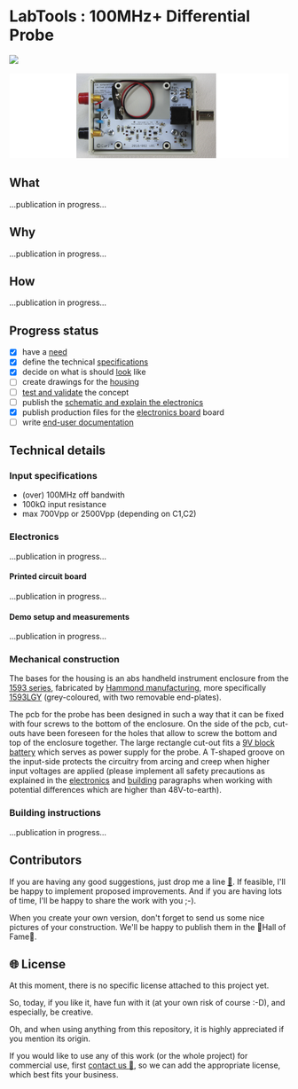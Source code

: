 # LabTools : 100MHz+ Differential Probe
![](https://img.shields.io/badge/project-under%20construction-lightgrey.svg)

![opened enclosure](images/opened_enclosure-b.png)

## What

...publication in progress...

## Why

...publication in progress...

## How

...publication in progress...

## Progress status

 - [x] have a [need](#why)
 - [x] define the technical [specifications](#Input-specifications)
 - [x] decide on what is should [look](#how) like
 - [ ] create drawings for the [housing](#mechanical-construction)
 - [ ] [test and validate](#Demo-setup-and-measurements) the concept
 - [ ] publish the [schematic and explain the electronics](#Electronics)
 - [x] publish production files for the [electronics board](#Printed-circuit-board) board
 - [ ] write [end-user documentation](https://github.com/nostradomus/100MHz+_Differential_Probe/wiki)

## Technical details

### Input specifications

- (over) 100MHz off bandwith
- 100kΩ input resistance
- max 700Vpp or 2500Vpp (depending on C1,C2)

### Electronics

...publication in progress...

#### Printed circuit board

...publication in progress...

#### Demo setup and measurements

...publication in progress...

### Mechanical construction

The bases for the housing is an abs handheld instrument enclosure from the [1593 series](https://www.hammfg.com/electronics/small-case/plastic/1593), fabricated by [Hammond manufacturing](https://www.hammfg.com/), more specifically [1593LGY](pdf-files/) (grey-coloured, with two removable end-plates).

The pcb for the probe has been designed in such a way that it can be fixed with four screws to the bottom of the enclosure. On the side of the pcb, cut-outs have been foreseen for the holes that allow to screw the bottom and top of the enclosure together. The large rectangle cut-out fits a [9V block battery](pdf-files/datasheet_-_9v-alkaline.pdf) which serves as power supply for the probe. A T-shaped groove on the input-side protects the circuitry from arcing  and creep when higher input voltages are applied (please implement all safety precautions as explained in the [electronics](#Electronics) and [building](#Building-instructions) paragraphs when working with potential differences which are higher than 48V-to-earth).

### Building instructions

...publication in progress...

## Contributors

If you are having any good suggestions, just drop me a line [:email:](http://nostradomus.ddns.net/contactform.html).
If feasible, I'll be happy to implement proposed improvements.
And if you are having lots of time, I'll be happy to share the work with you ;-).

When you create your own version, don't forget to send us some nice pictures of your construction. We'll be happy to publish them in the :confetti_ball:Hall of Fame:confetti_ball:.

## :globe_with_meridians: License

At this moment, there is no specific license attached to this project yet.

So, today, if you like it, have fun with it (at your own risk of course :-D), and especially, be creative.

Oh, and when using anything from this repository, it is highly appreciated if you mention its origin.

If you would like to use any of this work (or the whole project) for commercial use, first [contact us :email:](http://nostradomus.ddns.net/contactform.html), so we can add the appropriate license, which best fits your business.
